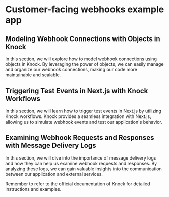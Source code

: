 # Customer-facing webhooks example app

## Modeling Webhook Connections with Objects in Knock

In this section, we will explore how to model webhook connections using objects in Knock. By leveraging the power of objects, we can easily manage and organize our webhook connections, making our code more maintainable and scalable.

## Triggering Test Events in Next.js with Knock Workflows

In this section, we will learn how to trigger test events in Next.js by utilizing Knock workflows. Knock provides a seamless integration with Next.js, allowing us to simulate webhook events and test our application's behavior.

## Examining Webhook Requests and Responses with Message Delivery Logs

In this section, we will dive into the importance of message delivery logs and how they can help us examine webhook requests and responses. By analyzing these logs, we can gain valuable insights into the communication between our application and external services.

Remember to refer to the official documentation of Knock for detailed instructions and examples.
